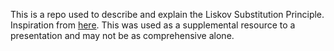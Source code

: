   This is a repo used to describe and explain the Liskov Substitution Principle. Inspiration from [here](https://www.tomdalling.com/blog/software-design/solid-class-design-the-liskov-substitution-principle/). This was used as a supplemental resource to a presentation and may not be as comprehensive alone.

